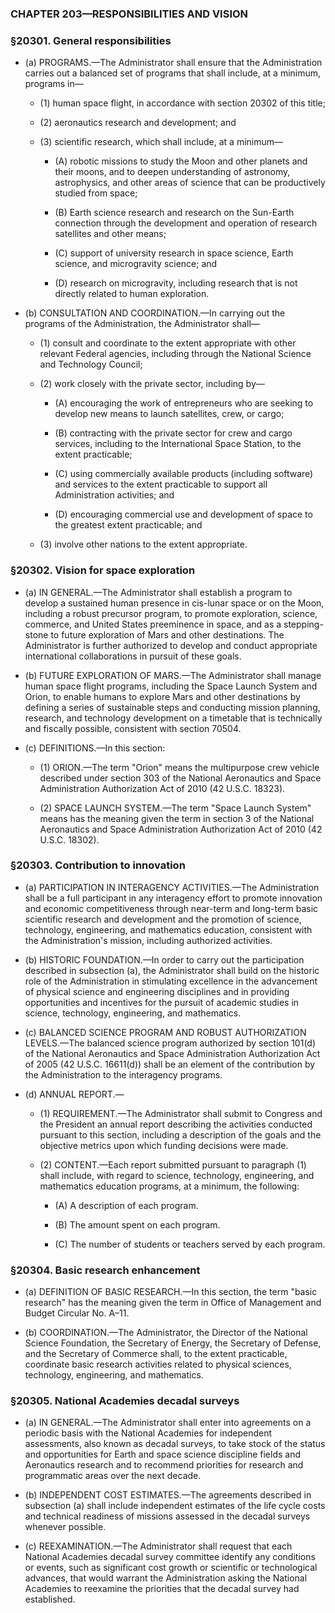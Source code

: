 ### **CHAPTER 203—RESPONSIBILITIES AND VISION**

### §20301. General responsibilities
* (a) PROGRAMS.—The Administrator shall ensure that the Administration carries out a balanced set of programs that shall include, at a minimum, programs in—

  * (1) human space flight, in accordance with section 20302 of this title;

  * (2) aeronautics research and development; and

  * (3) scientific research, which shall include, at a minimum—

    * (A) robotic missions to study the Moon and other planets and their moons, and to deepen understanding of astronomy, astrophysics, and other areas of science that can be productively studied from space;

    * (B) Earth science research and research on the Sun-Earth connection through the development and operation of research satellites and other means;

    * (C) support of university research in space science, Earth science, and microgravity science; and

    * (D) research on microgravity, including research that is not directly related to human exploration.


* (b) CONSULTATION AND COORDINATION.—In carrying out the programs of the Administration, the Administrator shall—

  * (1) consult and coordinate to the extent appropriate with other relevant Federal agencies, including through the National Science and Technology Council;

  * (2) work closely with the private sector, including by—

    * (A) encouraging the work of entrepreneurs who are seeking to develop new means to launch satellites, crew, or cargo;

    * (B) contracting with the private sector for crew and cargo services, including to the International Space Station, to the extent practicable;

    * (C) using commercially available products (including software) and services to the extent practicable to support all Administration activities; and

    * (D) encouraging commercial use and development of space to the greatest extent practicable; and


  * (3) involve other nations to the extent appropriate.

### §20302. Vision for space exploration
* (a) IN GENERAL.—The Administrator shall establish a program to develop a sustained human presence in cis-lunar space or on the Moon, including a robust precursor program, to promote exploration, science, commerce, and United States preeminence in space, and as a stepping-stone to future exploration of Mars and other destinations. The Administrator is further authorized to develop and conduct appropriate international collaborations in pursuit of these goals.

* (b) FUTURE EXPLORATION OF MARS.—The Administrator shall manage human space flight programs, including the Space Launch System and Orion, to enable humans to explore Mars and other destinations by defining a series of sustainable steps and conducting mission planning, research, and technology development on a timetable that is technically and fiscally possible, consistent with section 70504.

* (c) DEFINITIONS.—In this section:

  * (1) ORION.—The term "Orion" means the multipurpose crew vehicle described under section 303 of the National Aeronautics and Space Administration Authorization Act of 2010 (42 U.S.C. 18323).

  * (2) SPACE LAUNCH SYSTEM.—The term "Space Launch System" means has the meaning given the term in section 3 of the National Aeronautics and Space Administration Authorization Act of 2010 (42 U.S.C. 18302).

### §20303. Contribution to innovation
* (a) PARTICIPATION IN INTERAGENCY ACTIVITIES.—The Administration shall be a full participant in any interagency effort to promote innovation and economic competitiveness through near-term and long-term basic scientific research and development and the promotion of science, technology, engineering, and mathematics education, consistent with the Administration's mission, including authorized activities.

* (b) HISTORIC FOUNDATION.—In order to carry out the participation described in subsection (a), the Administrator shall build on the historic role of the Administration in stimulating excellence in the advancement of physical science and engineering disciplines and in providing opportunities and incentives for the pursuit of academic studies in science, technology, engineering, and mathematics.

* (c) BALANCED SCIENCE PROGRAM AND ROBUST AUTHORIZATION LEVELS.—The balanced science program authorized by section 101(d) of the National Aeronautics and Space Administration Authorization Act of 2005 (42 U.S.C. 16611(d)) shall be an element of the contribution by the Administration to the interagency programs.

* (d) ANNUAL REPORT.—

  * (1) REQUIREMENT.—The Administrator shall submit to Congress and the President an annual report describing the activities conducted pursuant to this section, including a description of the goals and the objective metrics upon which funding decisions were made.

  * (2) CONTENT.—Each report submitted pursuant to paragraph (1) shall include, with regard to science, technology, engineering, and mathematics education programs, at a minimum, the following:

    * (A) A description of each program.

    * (B) The amount spent on each program.

    * (C) The number of students or teachers served by each program.

### §20304. Basic research enhancement
* (a) DEFINITION OF BASIC RESEARCH.—In this section, the term "basic research" has the meaning given the term in Office of Management and Budget Circular No. A–11.

* (b) COORDINATION.—The Administrator, the Director of the National Science Foundation, the Secretary of Energy, the Secretary of Defense, and the Secretary of Commerce shall, to the extent practicable, coordinate basic research activities related to physical sciences, technology, engineering, and mathematics.

### §20305. National Academies decadal surveys
* (a) IN GENERAL.—The Administrator shall enter into agreements on a periodic basis with the National Academies for independent assessments, also known as decadal surveys, to take stock of the status and opportunities for Earth and space science discipline fields and Aeronautics research and to recommend priorities for research and programmatic areas over the next decade.

* (b) INDEPENDENT COST ESTIMATES.—The agreements described in subsection (a) shall include independent estimates of the life cycle costs and technical readiness of missions assessed in the decadal surveys whenever possible.

* (c) REEXAMINATION.—The Administrator shall request that each National Academies decadal survey committee identify any conditions or events, such as significant cost growth or scientific or technological advances, that would warrant the Administration asking the National Academies to reexamine the priorities that the decadal survey had established.